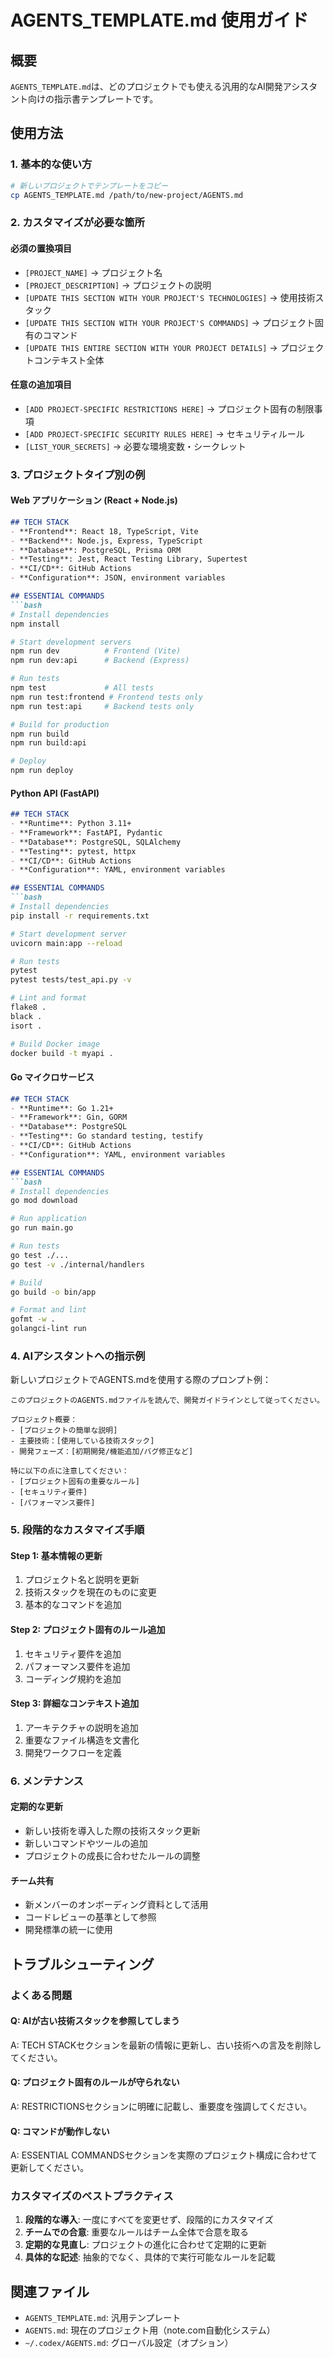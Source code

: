# AGENTS_TEMPLATE.md 使用ガイド

## 概要
`AGENTS_TEMPLATE.md`は、どのプロジェクトでも使える汎用的なAI開発アシスタント向けの指示書テンプレートです。

## 使用方法

### 1. 基本的な使い方
```bash
# 新しいプロジェクトでテンプレートをコピー
cp AGENTS_TEMPLATE.md /path/to/new-project/AGENTS.md
```

### 2. カスタマイズが必要な箇所

#### 必須の置換項目
- `[PROJECT_NAME]` → プロジェクト名
- `[PROJECT_DESCRIPTION]` → プロジェクトの説明
- `[UPDATE THIS SECTION WITH YOUR PROJECT'S TECHNOLOGIES]` → 使用技術スタック
- `[UPDATE THIS SECTION WITH YOUR PROJECT'S COMMANDS]` → プロジェクト固有のコマンド
- `[UPDATE THIS ENTIRE SECTION WITH YOUR PROJECT DETAILS]` → プロジェクトコンテキスト全体

#### 任意の追加項目
- `[ADD PROJECT-SPECIFIC RESTRICTIONS HERE]` → プロジェクト固有の制限事項
- `[ADD PROJECT-SPECIFIC SECURITY RULES HERE]` → セキュリティルール
- `[LIST_YOUR_SECRETS]` → 必要な環境変数・シークレット

### 3. プロジェクトタイプ別の例

#### Web アプリケーション (React + Node.js)
```markdown
## TECH STACK
- **Frontend**: React 18, TypeScript, Vite
- **Backend**: Node.js, Express, TypeScript
- **Database**: PostgreSQL, Prisma ORM
- **Testing**: Jest, React Testing Library, Supertest
- **CI/CD**: GitHub Actions
- **Configuration**: JSON, environment variables

## ESSENTIAL COMMANDS
```bash
# Install dependencies
npm install

# Start development servers
npm run dev          # Frontend (Vite)
npm run dev:api      # Backend (Express)

# Run tests
npm test             # All tests
npm run test:frontend # Frontend tests only
npm run test:api     # Backend tests only

# Build for production
npm run build
npm run build:api

# Deploy
npm run deploy
```

#### Python API (FastAPI)
```markdown
## TECH STACK
- **Runtime**: Python 3.11+
- **Framework**: FastAPI, Pydantic
- **Database**: PostgreSQL, SQLAlchemy
- **Testing**: pytest, httpx
- **CI/CD**: GitHub Actions
- **Configuration**: YAML, environment variables

## ESSENTIAL COMMANDS
```bash
# Install dependencies
pip install -r requirements.txt

# Start development server
uvicorn main:app --reload

# Run tests
pytest
pytest tests/test_api.py -v

# Lint and format
flake8 .
black .
isort .

# Build Docker image
docker build -t myapi .
```

#### Go マイクロサービス
```markdown
## TECH STACK
- **Runtime**: Go 1.21+
- **Framework**: Gin, GORM
- **Database**: PostgreSQL
- **Testing**: Go standard testing, testify
- **CI/CD**: GitHub Actions
- **Configuration**: YAML, environment variables

## ESSENTIAL COMMANDS
```bash
# Install dependencies
go mod download

# Run application
go run main.go

# Run tests
go test ./...
go test -v ./internal/handlers

# Build
go build -o bin/app

# Format and lint
gofmt -w .
golangci-lint run
```

### 4. AIアシスタントへの指示例

新しいプロジェクトでAGENTS.mdを使用する際のプロンプト例：

```
このプロジェクトのAGENTS.mdファイルを読んで、開発ガイドラインとして従ってください。

プロジェクト概要：
- [プロジェクトの簡単な説明]
- 主要技術：[使用している技術スタック]
- 開発フェーズ：[初期開発/機能追加/バグ修正など]

特に以下の点に注意してください：
- [プロジェクト固有の重要なルール]
- [セキュリティ要件]
- [パフォーマンス要件]
```

### 5. 段階的なカスタマイズ手順

#### Step 1: 基本情報の更新
1. プロジェクト名と説明を更新
2. 技術スタックを現在のものに変更
3. 基本的なコマンドを追加

#### Step 2: プロジェクト固有のルール追加
1. セキュリティ要件を追加
2. パフォーマンス要件を追加
3. コーディング規約を追加

#### Step 3: 詳細なコンテキスト追加
1. アーキテクチャの説明を追加
2. 重要なファイル構造を文書化
3. 開発ワークフローを定義

### 6. メンテナンス

#### 定期的な更新
- 新しい技術を導入した際の技術スタック更新
- 新しいコマンドやツールの追加
- プロジェクトの成長に合わせたルールの調整

#### チーム共有
- 新メンバーのオンボーディング資料として活用
- コードレビューの基準として参照
- 開発標準の統一に使用

## トラブルシューティング

### よくある問題

#### Q: AIが古い技術スタックを参照してしまう
A: TECH STACKセクションを最新の情報に更新し、古い技術への言及を削除してください。

#### Q: プロジェクト固有のルールが守られない
A: RESTRICTIONSセクションに明確に記載し、重要度を強調してください。

#### Q: コマンドが動作しない
A: ESSENTIAL COMMANDSセクションを実際のプロジェクト構成に合わせて更新してください。

### カスタマイズのベストプラクティス

1. **段階的な導入**: 一度にすべてを変更せず、段階的にカスタマイズ
2. **チームでの合意**: 重要なルールはチーム全体で合意を取る
3. **定期的な見直し**: プロジェクトの進化に合わせて定期的に更新
4. **具体的な記述**: 抽象的でなく、具体的で実行可能なルールを記載

## 関連ファイル
- `AGENTS_TEMPLATE.md`: 汎用テンプレート
- `AGENTS.md`: 現在のプロジェクト用（note.com自動化システム）
- `~/.codex/AGENTS.md`: グローバル設定（オプション）
